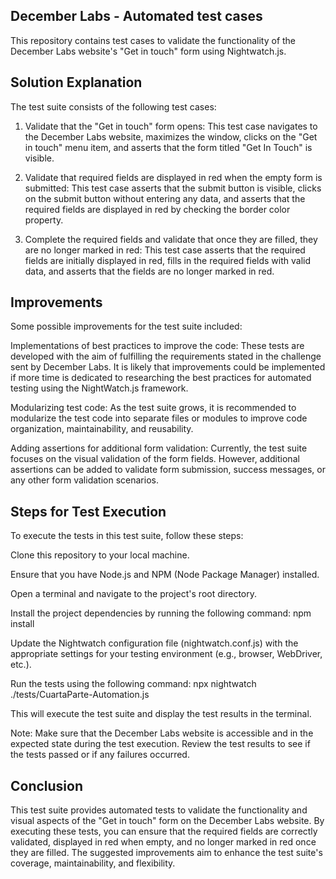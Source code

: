 ## December Labs - Automated test cases

This repository contains test cases to validate the functionality of the December Labs website's "Get in touch" form using Nightwatch.js.

## Solution Explanation

The test suite consists of the following test cases:

1. Validate that the "Get in touch" form opens: This test case navigates to the December Labs website, maximizes the window, clicks on the "Get in touch" menu item, and asserts that the form titled "Get In Touch" is visible.

2. Validate that required fields are displayed in red when the empty form is submitted: This test case asserts that the submit button is visible, clicks on the submit button without entering any data, and asserts that the required fields are displayed in red by checking the border color property.

3. Complete the required fields and validate that once they are filled, they are no longer marked in red: This test case asserts that the required fields are initially displayed in red, fills in the required fields with valid data, and asserts that the fields are no longer marked in red.

## Improvements

Some possible improvements for the test suite included:

Implementations of best practices to improve the code: These tests are developed with the aim of fulfilling the requirements stated in the challenge sent by December Labs. It is likely that improvements could be implemented if more time is dedicated to researching the best practices for automated testing using the NightWatch.js framework.

Modularizing test code: As the test suite grows, it is recommended to modularize the test code into separate files or modules to improve code organization, maintainability, and reusability.

Adding assertions for additional form validation: Currently, the test suite focuses on the visual validation of the form fields. However, additional assertions can be added to validate form submission, success messages, or any other form validation scenarios.

## Steps for Test Execution

To execute the tests in this test suite, follow these steps:

Clone this repository to your local machine.

Ensure that you have Node.js and NPM (Node Package Manager) installed.

Open a terminal and navigate to the project's root directory.

Install the project dependencies by running the following command: npm install

Update the Nightwatch configuration file (nightwatch.conf.js) with the appropriate settings for your testing environment (e.g., browser, WebDriver, etc.).

Run the tests using the following command:
npx nightwatch ./tests/CuartaParte-Automation.js

This will execute the test suite and display the test results in the terminal.

Note: Make sure that the December Labs website is accessible and in the expected state during the test execution.
Review the test results to see if the tests passed or if any failures occurred.

## Conclusion

This test suite provides automated tests to validate the functionality and visual aspects of the "Get in touch" form on the December Labs website. By executing these tests, you can ensure that the required fields are correctly validated, displayed in red when empty, and no longer marked in red once they are filled. The suggested improvements aim to enhance the test suite's coverage, maintainability, and flexibility.